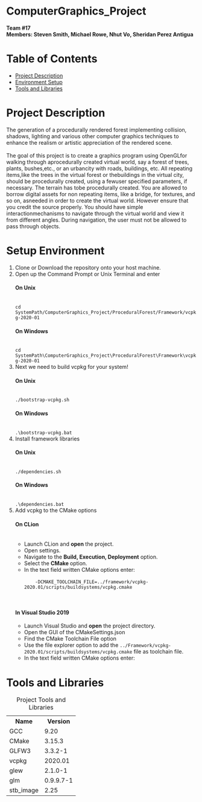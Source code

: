 # ComputerGraphics_Project
<strong>
Team #17<br>
Members: Steven Smith, Michael Rowe, Nhut Vo, Sheridan Perez Antigua<br></strong>

# Table of Contents
<ul>
 <li><a href="#description">Project Description</a>
 </li>
 <li>
  <a href="#environment">Environment Setup</a>
 </li>
 <li>
  <a href="#tools"> Tools and Libraries </a>
 </li>
 </ul>

# Project Description
<p id="description">The generation of a procedurally rendered forest implementing collision, shadows, lighting and various other computer graphics techniques to enhance the realism or artistic appreciation of the rendered scene.<br><br>
The goal of this project is to create a graphics program using OpenGLfor walking through aprocedurally created virtual world, say a forest of trees, plants, bushes,etc., or an urbancity with roads, buildings, etc. All repeating items,like the trees in the virtual forest or thebuildings  in  the virtual city, should  be  procedurally  created,  using  a  fewuser  specified parameters, if necessary. The terrain has tobe procedurally created. You are allowed to borrow digital assets for non repeating items, like a bridge, for  textures,  and  so  on,  asneeded  in  order  to  create  the virtual  world.  However  ensure  that  you  credit  the  source properly. You should have simple interactionmechanisms to navigate through the virtual world and view it from different angles. During navigation, the user must not be allowed to pass through objects.</p>

# Setup Environment

<ol id="environment">
<li>Clone or Download the repository onto your host machine.</li>
<li>Open up the Command Prompt or Unix Terminal and enter 
    <br>
    <h4>On Unix</h4><br>
    <code>cd SystemPath/ComputerGraphics_Project/ProceduralForest/Framework/vcpkg-2020-01</code>
    <br>
    <h4>On Windows</h4><br>
    <code>cd SystemPath\ComputerGraphics_Project\ProceduralForest\Framework\vcpkg-2020-01</code>
    <br>
</li>
<li> Next we need to build vcpkg for your system!<br>
    <h4>On Unix</h4><br>
    <code>./bootstrap-vcpkg.sh</code>
    <br>
     <h4>On Windows</h4><br>
    <code>.\bootstrap-vcpkg.bat</code>
    <br>
</li>
<li> Install framework libraries
    <h4>On Unix</h4><br>
    <code>./dependencies.sh</code>
    <br>
     <h4>On Windows</h4><br>
    <code>.\dependencies.bat</code>
    <br>
</li>
<li> Add vcpkg to the CMake options
    <h4>On CLion</h4><br>
    <ul>
    <li>Launch CLion and <strong>open</strong> the project.</li>
    <li>Open settings.</li>
    <li>Navigate to the <strong>Build, Execution, Deployment</strong> option.</li>
    <li>Select the <strong> CMake </strong> option.</li>
    <li>In the text field written CMake options enter: <br>
    <code>
    -DCMAKE_TOOLCHAIN_FILE=../framework/vcpkg-2020.01/scripts/buildsystems/vcpkg.cmake
    </code>
    </li>
    </ul>
    <br><h4>In Visual Studio 2019</h4>
     <ul>
    <li>Launch Visual Studio and <strong>open</strong> the project directory.</li>
    <li>Open the GUI of the CMakeSettings.json </li>
    <li>Find the CMake Toolchain File option</li>
    <li>Use the file explorer option to add the <code>../Framework/vcpkg-2020.01/scripts/buildsystems/vcpkg.cmake</code> file as toolchain file.</li>
    <li>In the text field written CMake options enter: <br>
    </ul>
</li>
</ol>

<p id="tools"></p>

# Tools and Libraries

<table>
    <caption> Project Tools and Libraries </caption>
    <tr>
        <th>Name</th>
        <th>Version</th>
    </tr>
    <tr>
        <td>GCC</td>
        <td>9.20</td>
    </tr>
    <tr>
     <td>CMake</td>
     <td>3.15.3</td>
    </tr>
 <tr>
  <td>GLFW3</td>
  <td>3.3.2-1</td>
 </tr>
 <td>vcpkg</td>
 <td>2020.01</td>
  </tr>
 <td>glew</td>
 <td>2.1.0-1</td>
  </tr>
 <td>glm</td>
 <td>0.9.9.7-1</td>
 </tr>
 <td>stb_image</td>
 <td>2.25</td>
 
</table>
